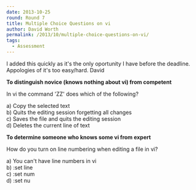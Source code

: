 ```yaml
---
date: 2013-10-25
round: Round 7
title: Multiple Choice Questions on vi
author: David Worth
permalink: /2013/10/multiple-choice-questions-on-vi/
tags:
  - Assessment
---
```

I added this quickly as it's the only oportunity I have before the deadline. Appologies of it's too easy/hard. David

**To distinguish novice (knows nothing about vi) from competent**

In vi the command 'ZZ' does which of the following?

a) Copy the selected text  
b) Quits the editing session forgetting all changes  
c) Saves the file and quits the editing session  
d) Deletes the current line of text

**To determine someone who knows some vi from expert**

How do you turn on line numbering when editing a file in vi?

a) You can't have line numbers in vi  
b) :set line  
c) :set num  
d) :set nu
